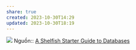 ```yaml
---
share: true
created: 2023-10-30T14:29
updated: 2023-10-30T18:19
---
```

![](https://res.cloudinary.com/dg3gyk0gu/image/upload/c_scale,f_auto,q_auto:best,w_950/v1594114496/maggieappleton.com/databases-101/DB_3.jpg) 
Nguồn:: [A Shelfish Starter Guide to Databases](https://maggieappleton.com/databases)

